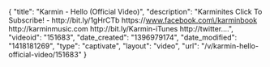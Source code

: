 {
    "title": "Karmin - Hello (Official Video)",
    "description": "Karminites Click To Subscribe! - http:\/\/bit.ly\/1gHrCTb https:\/\/www.facebook.com\/karminbook http:\/\/karminmusic.com http:\/\/bit.ly\/Karmin-iTunes http:\/\/twitter....",
    "videoid": "151683",
    "date_created": "1396979174",
    "date_modified": "1418181269",
    "type": "captivate",
    "layout": "video",
    "url": "\/v\/karmin-hello-official-video\/151683"
}